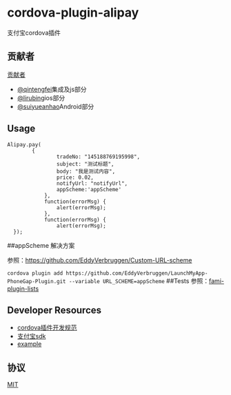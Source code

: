 # cordova-plugin-alipay
  支付宝cordova插件

## 贡献者
[贡献者](https://github.com/fami2u/cordova-plugin-alipay/graphs/contributors)
- [@qintengfei]()集成及js部分
- [@lirubing]()ios部分
- [@suiyueanhao]()Android部分

## Usage

```
Alipay.pay(
        {
                tradeNo: "145188769195998",
                subject: "测试标题",
                body: "我是测试内容",
                price: 0.02,
                notifyUrl: "notifyUrl",
                appScheme:'appScheme'
            },
            function(errorMsg) {
                alert(errorMsg);
            },
            function(errorMsg) {
                alert(errorMsg);
  });
  ```

##appScheme 解决方案

参照：https://github.com/EddyVerbruggen/Custom-URL-scheme

`cordova plugin add https://github.com/EddyVerbruggen/LaunchMyApp-PhoneGap-Plugin.git --variable URL_SCHEME=appScheme`
##Tests
参照：[fami-plugin-lists](https://github.com/fami2u/fami-plugin-lists)
## Developer Resources
- [cordova插件开发规范](http://cordova.apache.org/docs/en/latest/guide/hybrid/plugins/index.html)
- [支付宝sdk](https://openhome.alipay.com/doc/docIndex.htm?url=https://openhome.alipay.com/doc/viewKbDoc.htm?key=236698_261849&type=info)
- [example](https://github.com/apache/cordova-plugin-splashscreen)

## 协议

[MIT](http://opensource.org/licenses/MIT)

